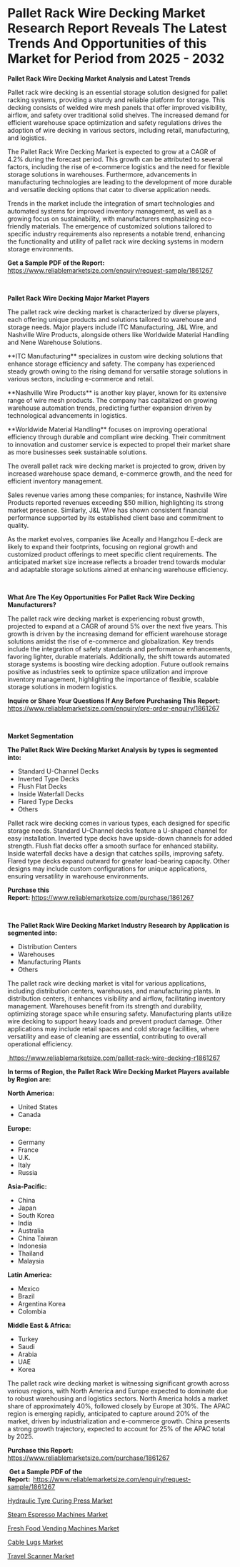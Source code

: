 <p><h1>Pallet Rack Wire Decking Market Research Report Reveals The Latest Trends And Opportunities of this Market for Period from 2025 - 2032</h1></p><p><strong>Pallet Rack Wire Decking Market Analysis and Latest Trends</strong></p>
<p><p>Pallet rack wire decking is an essential storage solution designed for pallet racking systems, providing a sturdy and reliable platform for storage. This decking consists of welded wire mesh panels that offer improved visibility, airflow, and safety over traditional solid shelves. The increased demand for efficient warehouse space optimization and safety regulations drives the adoption of wire decking in various sectors, including retail, manufacturing, and logistics.</p><p>The Pallet Rack Wire Decking Market is expected to grow at a CAGR of 4.2% during the forecast period. This growth can be attributed to several factors, including the rise of e-commerce logistics and the need for flexible storage solutions in warehouses. Furthermore, advancements in manufacturing technologies are leading to the development of more durable and versatile decking options that cater to diverse application needs.</p><p>Trends in the market include the integration of smart technologies and automated systems for improved inventory management, as well as a growing focus on sustainability, with manufacturers emphasizing eco-friendly materials. The emergence of customized solutions tailored to specific industry requirements also represents a notable trend, enhancing the functionality and utility of pallet rack wire decking systems in modern storage environments.</p></p>
<p><strong>Get a Sample PDF of the Report:&nbsp;</strong> <a href="https://www.reliablemarketsize.com/enquiry/request-sample/1861267?utm_campaign=1103&utm_medium=2&utm_source=Github&utm_content=ia&utm_term=11042025&utm_id=pallet-rack-wire-decking">https://www.reliablemarketsize.com/enquiry/request-sample/1861267</a></p>
<p>&nbsp;</p>
<p><strong>Pallet Rack Wire Decking Major Market Players</strong></p>
<p><p>The pallet rack wire decking market is characterized by diverse players, each offering unique products and solutions tailored to warehouse and storage needs. Major players include ITC Manufacturing, J&L Wire, and Nashville Wire Products, alongside others like Worldwide Material Handling and Nene Warehouse Solutions.</p><p>**ITC Manufacturing** specializes in custom wire decking solutions that enhance storage efficiency and safety. The company has experienced steady growth owing to the rising demand for versatile storage solutions in various sectors, including e-commerce and retail. </p><p>**Nashville Wire Products** is another key player, known for its extensive range of wire mesh products. The company has capitalized on growing warehouse automation trends, predicting further expansion driven by technological advancements in logistics.</p><p>**Worldwide Material Handling** focuses on improving operational efficiency through durable and compliant wire decking. Their commitment to innovation and customer service is expected to propel their market share as more businesses seek sustainable solutions.</p><p>The overall pallet rack wire decking market is projected to grow, driven by increased warehouse space demand, e-commerce growth, and the need for efficient inventory management.</p><p>Sales revenue varies among these companies; for instance, Nashville Wire Products reported revenues exceeding $50 million, highlighting its strong market presence. Similarly, J&L Wire has shown consistent financial performance supported by its established client base and commitment to quality.</p><p>As the market evolves, companies like Aceally and Hangzhou E-deck are likely to expand their footprints, focusing on regional growth and customized product offerings to meet specific client requirements. The anticipated market size increase reflects a broader trend towards modular and adaptable storage solutions aimed at enhancing warehouse efficiency.</p></p>
<p>&nbsp;</p>
<p><strong>What Are The Key Opportunities For Pallet Rack Wire Decking Manufacturers?</strong></p>
<p><p>The pallet rack wire decking market is experiencing robust growth, projected to expand at a CAGR of around 5% over the next five years. This growth is driven by the increasing demand for efficient warehouse storage solutions amidst the rise of e-commerce and globalization. Key trends include the integration of safety standards and performance enhancements, favoring lighter, durable materials. Additionally, the shift towards automated storage systems is boosting wire decking adoption. Future outlook remains positive as industries seek to optimize space utilization and improve inventory management, highlighting the importance of flexible, scalable storage solutions in modern logistics.</p></p>
<p><strong>Inquire or Share Your Questions If Any Before Purchasing This Report:</strong> <a href="https://www.reliablemarketsize.com/enquiry/pre-order-enquiry/1861267?utm_campaign=1103&utm_medium=2&utm_source=Github&utm_content=ia&utm_term=11042025&utm_id=pallet-rack-wire-decking">https://www.reliablemarketsize.com/enquiry/pre-order-enquiry/1861267</a></p>
<p>&nbsp;</p>
<p><strong>Market Segmentation</strong></p>
<p><strong>The Pallet Rack Wire Decking Market Analysis by types is segmented into:</strong></p>
<p><ul><li>Standard U-Channel Decks</li><li>Inverted Type Decks</li><li>Flush Flat Decks</li><li>Inside Waterfall Decks</li><li>Flared Type Decks</li><li>Others</li></ul></p>
<p><p>Pallet rack wire decking comes in various types, each designed for specific storage needs. Standard U-Channel decks feature a U-shaped channel for easy installation. Inverted type decks have upside-down channels for added strength. Flush flat decks offer a smooth surface for enhanced stability. Inside waterfall decks have a design that catches spills, improving safety. Flared type decks expand outward for greater load-bearing capacity. Other designs may include custom configurations for unique applications, ensuring versatility in warehouse environments.</p></p>
<p><strong>Purchase this Report:&nbsp;</strong><a href="https://www.reliablemarketsize.com/purchase/1861267?utm_campaign=1103&utm_medium=2&utm_source=Github&utm_content=ia&utm_term=11042025&utm_id=pallet-rack-wire-decking">https://www.reliablemarketsize.com/purchase/1861267</a></p>
<p>&nbsp;</p>
<p><strong>The Pallet Rack Wire Decking Market Industry Research by Application is segmented into:</strong></p>
<p><ul><li>Distribution Centers</li><li>Warehouses</li><li>Manufacturing Plants</li><li>Others</li></ul></p>
<p><p>The pallet rack wire decking market is vital for various applications, including distribution centers, warehouses, and manufacturing plants. In distribution centers, it enhances visibility and airflow, facilitating inventory management. Warehouses benefit from its strength and durability, optimizing storage space while ensuring safety. Manufacturing plants utilize wire decking to support heavy loads and prevent product damage. Other applications may include retail spaces and cold storage facilities, where versatility and ease of cleaning are essential, contributing to overall operational efficiency.</p></p>
<p><a href="https://www.reliablemarketsize.com/pallet-rack-wire-decking-r1861267?utm_campaign=1103&utm_medium=2&utm_source=Github&utm_content=ia&utm_term=11042025&utm_id=pallet-rack-wire-decking">&nbsp;https://www.reliablemarketsize.com/pallet-rack-wire-decking-r1861267</a></p>
<p><strong>In terms of Region, the Pallet Rack Wire Decking Market Players available by Region are:</strong></p>
<p>
    <p> <strong> North America: </strong>
        <ul>
            <li>United States</li>
            <li>Canada</li>
        </ul>
        </p> 
    <p> <strong> Europe: </strong>
        <ul>
            <li>Germany</li>
            <li>France</li>
            <li>U.K.</li>
            <li>Italy</li>
            <li>Russia</li>
        </ul>
        </p> 
    <p> <strong> Asia-Pacific: </strong>
        <ul>
            <li>China</li>
            <li>Japan</li>
            <li>South Korea</li>
            <li>India</li>
            <li>Australia</li>
            <li>China Taiwan</li>
            <li>Indonesia</li>
            <li>Thailand</li>
            <li>Malaysia</li>
        </ul>
        </p> 
    <p> <strong> Latin America: </strong>
        <ul>
            <li>Mexico</li>
            <li>Brazil</li>
            <li>Argentina Korea</li>
            <li>Colombia</li>
        </ul>
        </p> 
    <p> <strong> Middle East & Africa: </strong>
        <ul>
            <li>Turkey</li>
            <li>Saudi</li>
            <li>Arabia</li>
            <li>UAE</li>
            <li>Korea</li>
        </ul>
    </p>
    </p>
<p><p>The pallet rack wire decking market is witnessing significant growth across various regions, with North America and Europe expected to dominate due to robust warehousing and logistics sectors. North America holds a market share of approximately 40%, followed closely by Europe at 30%. The APAC region is emerging rapidly, anticipated to capture around 20% of the market, driven by industrialization and e-commerce growth. China presents a strong growth trajectory, expected to account for 25% of the APAC total by 2025.</p></p>
<p><strong>Purchase this Report: </strong><a href="https://www.reliablemarketsize.com/purchase/1861267?utm_campaign=1103&utm_medium=2&utm_source=Github&utm_content=ia&utm_term=11042025&utm_id=pallet-rack-wire-decking">https://www.reliablemarketsize.com/purchase/1861267</a></p>
<p>&nbsp;<strong>Get a Sample PDF of the Report:&nbsp;&nbsp;</strong><a href="https://www.reliablemarketsize.com/enquiry/request-sample/1861267?utm_campaign=1103&utm_medium=2&utm_source=Github&utm_content=ia&utm_term=11042025&utm_id=pallet-rack-wire-decking">https://www.reliablemarketsize.com/enquiry/request-sample/1861267</a></p>
<p><strong></strong></p>
<p><p><a href="https://github.com/alasmyayock/Market-Research-Report-List-1/blob/main/hydraulic-tyre-curing-press-market.md?utm_campaign=1103&utm_medium=2&utm_source=Github&utm_content=ia&utm_term=11042025&utm_id=pallet-rack-wire-decking">Hydraulic Tyre Curing Press Market</a></p><p><a href="https://github.com/xanaanenkaly/Market-Research-Report-List-1/blob/main/steam-espresso-machines-market.md?utm_campaign=1103&utm_medium=2&utm_source=Github&utm_content=ia&utm_term=11042025&utm_id=pallet-rack-wire-decking">Steam Espresso Machines Market</a></p><p><a href="https://github.com/jaquelynhasenaue8/Market-Research-Report-List-1/blob/main/fresh-food-vending-machines-market.md?utm_campaign=1103&utm_medium=2&utm_source=Github&utm_content=ia&utm_term=11042025&utm_id=pallet-rack-wire-decking">Fresh Food Vending Machines Market</a></p><p><a href="https://github.com/arvelm4nthig/Market-Research-Report-List-1/blob/main/cable-lugs-market.md?utm_campaign=1103&utm_medium=2&utm_source=Github&utm_content=ia&utm_term=11042025&utm_id=pallet-rack-wire-decking">Cable Lugs Market</a></p><p><a href="https://github.com/memorirummy/Market-Research-Report-List-1/blob/main/travel-scanner-market.md?utm_campaign=1103&utm_medium=2&utm_source=Github&utm_content=ia&utm_term=11042025&utm_id=pallet-rack-wire-decking">Travel Scanner Market</a></p></p>
